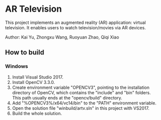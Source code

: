 # AR Television #

This project implements an augmented reality (AR) application: virtual television. It enables users to watch television/movies via AR devices.

Author: Kai Yu, Zhongxu Wang, Ruoyuan Zhao, Qiqi Xiao

## How to build ##

### Windows ###
1. Install Visual Studio 2017.
2. Install OpenCV 3.3.0.
3. Create environment variable "OPENCV3", pointing to the installation directory of OpenCV, which contains the "include" and "bin" folders. This path usually ends at the "opencv/build" directory.
4. Add "%OPENCV3%/x64/vc14/bin" to the "PATH" environment variable.
5. Open the solution file "winbuild/artv.sln" in this project with VS2017.
6. Build the whole solution.
